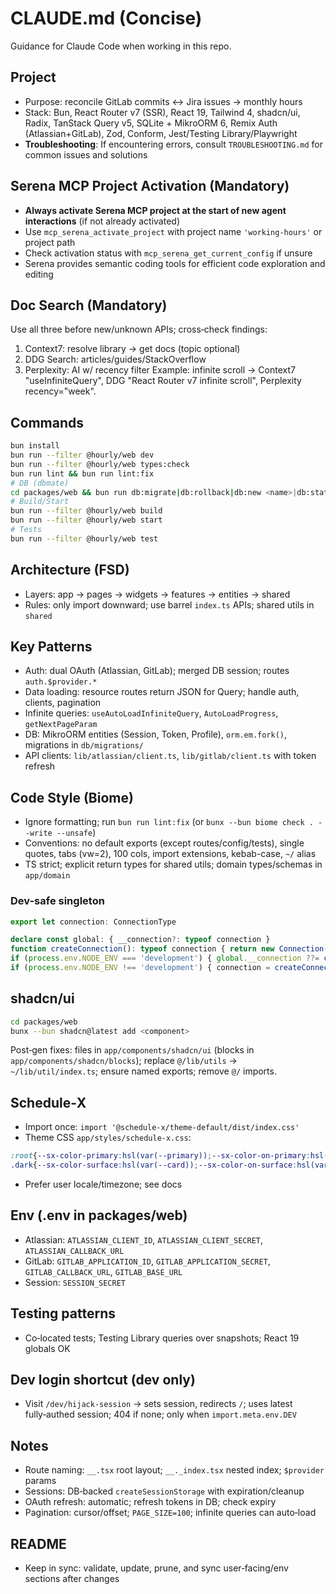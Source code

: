 # CLAUDE.md (Concise)

Guidance for Claude Code when working in this repo.

## Project
- Purpose: reconcile GitLab commits ↔ Jira issues → monthly hours
- Stack: Bun, React Router v7 (SSR), React 19, Tailwind 4, shadcn/ui, Radix, TanStack Query v5, SQLite + MikroORM 6, Remix Auth (Atlassian+GitLab), Zod, Conform, Jest/Testing Library/Playwright
- **Troubleshooting**: If encountering errors, consult `TROUBLESHOOTING.md` for common issues and solutions

## Serena MCP Project Activation (Mandatory)
- **Always activate Serena MCP project at the start of new agent interactions** (if not already activated)
- Use `mcp_serena_activate_project` with project name `'working-hours'` or project path
- Check activation status with `mcp_serena_get_current_config` if unsure
- Serena provides semantic coding tools for efficient code exploration and editing

## Doc Search (Mandatory)
Use all three before new/unknown APIs; cross‑check findings:
1) Context7: resolve library → get docs (topic optional)
2) DDG Search: articles/guides/StackOverflow
3) Perplexity: AI w/ recency filter
Example: infinite scroll → Context7 "useInfiniteQuery", DDG "React Router v7 infinite scroll", Perplexity recency="week".

## Commands
```bash
bun install
bun run --filter @hourly/web dev
bun run --filter @hourly/web types:check
bun run lint && bun run lint:fix
# DB (dbmate)
cd packages/web && bun run db:migrate|db:rollback|db:new <name>|db:status
# Build/Start
bun run --filter @hourly/web build
bun run --filter @hourly/web start
# Tests
bun run --filter @hourly/web test
```
## Architecture (FSD)
- Layers: app → pages → widgets → features → entities → shared
- Rules: only import downward; use barrel `index.ts` APIs; shared utils in `shared`

## Key Patterns
- Auth: dual OAuth (Atlassian, GitLab); merged DB session; routes `auth.$provider.*`
- Data loading: resource routes return JSON for Query; handle auth, clients, pagination
- Infinite queries: `useAutoLoadInfiniteQuery`, `AutoLoadProgress`, `getNextPageParam`
- DB: MikroORM entities (Session, Token, Profile), `orm.em.fork()`, migrations in `db/migrations/`
- API clients: `lib/atlassian/client.ts`, `lib/gitlab/client.ts` with token refresh

## Code Style (Biome)
- Ignore formatting; run `bun run lint:fix` (or `bunx --bun biome check . --write --unsafe`)
- Conventions: no default exports (except routes/config/tests), single quotes, tabs (vw=2), 100 cols, import extensions, kebab-case, `~/` alias
- TS strict; explicit return types for shared utils; domain types/schemas in `app/domain`

### Dev-safe singleton
```ts
export let connection: ConnectionType

declare const global: { __connection?: typeof connection }
function createConnection(): typeof connection { return new Connection(process.env.CONNECTION_URL ?? '') }
if (process.env.NODE_ENV === 'development') { global.__connection ??= createConnection(); connection = global.__connection }
if (process.env.NODE_ENV !== 'development') { connection = createConnection() }
```
## shadcn/ui
```bash
cd packages/web
bunx --bun shadcn@latest add <component>
```
Post‑gen fixes: files in `app/components/shadcn/ui` (blocks in `app/components/shadcn/blocks`); replace `@/lib/utils` → `~/lib/util/index.ts`; ensure named exports; remove `@/` imports.

## Schedule‑X
- Import once: `import '@schedule-x/theme-default/dist/index.css'`
- Theme CSS `app/styles/schedule-x.css`:
```css
:root{--sx-color-primary:hsl(var(--primary));--sx-color-on-primary:hsl(var(--primary-foreground));--sx-color-surface:hsl(var(--card));--sx-color-on-surface:hsl(var(--foreground));--sx-color-outline:hsl(var(--border))}
.dark{--sx-color-surface:hsl(var(--card));--sx-color-on-surface:hsl(var(--foreground))}
```
- Prefer user locale/timezone; see docs

## Env (.env in packages/web)
- Atlassian: `ATLASSIAN_CLIENT_ID`, `ATLASSIAN_CLIENT_SECRET`, `ATLASSIAN_CALLBACK_URL`
- GitLab: `GITLAB_APPLICATION_ID`, `GITLAB_APPLICATION_SECRET`, `GITLAB_CALLBACK_URL`, `GITLAB_BASE_URL`
- Session: `SESSION_SECRET`

## Testing patterns
- Co‑located tests; Testing Library queries over snapshots; React 19 globals OK

## Dev login shortcut (dev only)
- Visit `/dev/hijack-session` → sets session, redirects `/`; uses latest fully‑authed session; 404 if none; only when `import.meta.env.DEV`

## Notes
- Route naming: `__.tsx` root layout; `__._index.tsx` nested index; `$provider` params
- Sessions: DB‑backed `createSessionStorage` with expiration/cleanup
- OAuth refresh: automatic; refresh tokens in DB; check expiry
- Pagination: cursor/offset; `PAGE_SIZE=100`; infinite queries can auto‑load

## README
- Keep in sync: validate, update, prune, and sync user‑facing/env sections after changes
